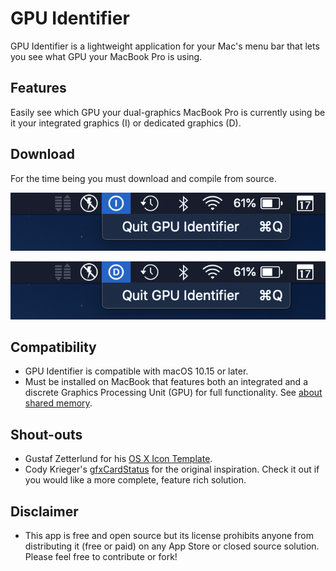# GPU Identifier
GPU Identifier is a lightweight application for your Mac's menu bar that lets you see what GPU your MacBook Pro is using. 

## Features
Easily see which GPU your dual-graphics MacBook Pro is currently using be it your integrated graphics (I) or dedicated graphics (D).

## Download
For the time being you must download and compile from source.

![screenshot1](screenshot1.png)

![screenshot2](screenshot2.png)

## Compatibility
* GPU Identifier is compatible with macOS 10.15 or later.
* Must be installed on MacBook that features both an integrated and a discrete Graphics Processing Unit (GPU) for full functionality. See [about shared memory](https://support.apple.com/en-ca/HT204349).

## Shout-outs
* Gustaf Zetterlund for his [OS X Icon Template](https://dribbble.com/shots/1614867-OS-X-Icon-Template-Sketch).
* Cody Krieger's [gfxCardStatus](https://github.com/codykrieger/gfxCardStatus) for the original inspiration. Check it out if you would like a more complete, feature rich solution.

## Disclaimer
* This app is free and open source but its license prohibits anyone from distributing it (free or paid) on any App Store or closed source solution. Please feel free to contribute or fork!
